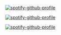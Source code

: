 [![spotify-github-profile](https://spotify-github-profile.vercel.app/api/view?uid=zsjw8bffyt0md4e3u2z7e3faj&cover_image=true&theme=default)](https://spotify-github-profile.vercel.app/api/view?uid=zsjw8bffyt0md4e3u2z7e3faj&redirect=true)


[![spotify-github-profile](https://spotify-github-profile.vercel.app/api/view?uid=zsjw8bffyt0md4e3u2z7e3faj&cover_image=true&theme=default)](https://spotify-github-profile.vercel.app/api/view?uid=zsjw8bffyt0md4e3u2z7e3faj&redirect=true)


[![spotify-github-profile](https://spotify-github-profile.vercel.app/api/view?uid=zsjw8bffyt0md4e3u2z7e3faj&cover_image=true&theme=default)](https://spotify-github-profile.vercel.app/api/view?uid=zsjw8bffyt0md4e3u2z7e3faj&redirect=true)

